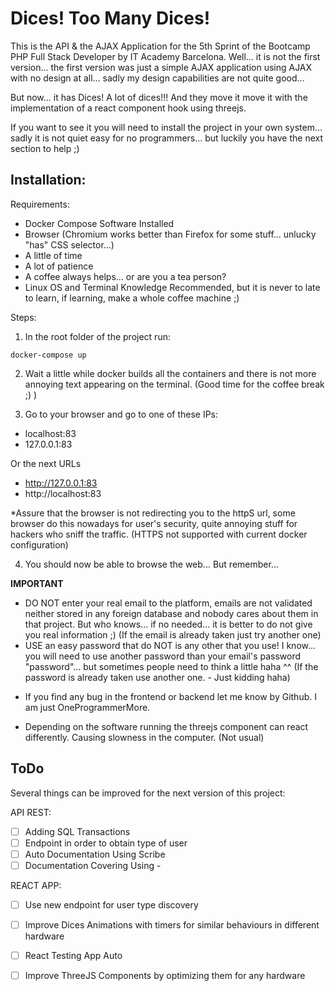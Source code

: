 # Dices! Too Many Dices!

This is the API & the AJAX Application for the 5th Sprint of the Bootcamp PHP Full Stack Developer by IT Academy Barcelona.
Well... it is not the first version... the first version was just a simple AJAX application using AJAX with no design at all... sadly my design capabilities are not quite good...

But now... it has Dices! A lot of dices!!! And they move it move it with the implementation of a react component hook using threejs.

If you want to see it you will need to install the project in your own system... sadly it is not quiet easy for no programmers... but luckily you have the next section to help ;)

## Installation:

Requirements:
- Docker Compose Software Installed
- Browser (Chromium works better than Firefox for some stuff... unlucky "has" CSS selector...)
- A little of time
- A lot of patience
- A coffee always helps... or are you a tea person?
- Linux OS and Terminal Knowledge Recommended, but it is never to late to learn, if learning, make a whole coffee machine ;)

Steps:
1. In the root folder of the project run:
```
docker-compose up
```
2. Wait a little while docker builds all the containers and there is not more annoying text appearing on the terminal. (Good time for the coffee break ;) )

3. Go to your browser and go to one of these IPs:
  - localhost:83
  - 127.0.0.1:83

  Or the next URLs
  - http://127.0.0.1:83
  - http://localhost:83

  *Assure that the browser is not redirecting you to the httpS url, some browser do this nowadays for user's security, quite annoying stuff for hackers who sniff the traffic. (HTTPS not supported with current docker configuration)

4. You should now be able to browse the web... But remember...

**IMPORTANT**
- DO NOT enter your real email to the platform, emails are not validated neither stored in any foreign database and nobody cares about them in that project. But who knows... if no needed... it is better to do not give you real information ;) (If the email is already taken just try another one)
- USE an easy password that do NOT is any other that you use! I know... you will need to use another password than your email's password "password"... but sometimes people need to think a little haha ^^ (If the password is already taken use another one. - Just kidding haha)


* If you find any bug in the frontend or backend let me know by Github. I am just OneProgrammerMore.

* Depending on the software running the threejs component can react differently. Causing slowness in the computer. (Not usual)




## ToDo
Several things can be improved for the next version of this project:

API REST:  
- [ ] Adding SQL Transactions
- [ ] Endpoint in order to obtain type of user
- [ ] Auto Documentation Using Scribe
- [ ] Documentation Covering Using - 

REACT APP:
- [ ] Use new endpoint for user type discovery
- [ ] Improve Dices Animations with timers for similar behaviours in different hardware
- [ ] React Testing App Auto
- [ ] Improve ThreeJS Components by optimizing them for any hardware




